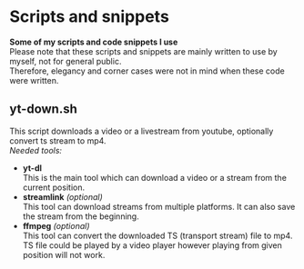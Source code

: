 # Scripts and snippets
**Some of my scripts and code snippets I use**  
Please note that these scripts and snippets are mainly written to use by myself, not for general public.  
Therefore, elegancy and corner cases were not in mind when these code were written.

## yt-down.sh
This script downloads a video or a livestream from youtube, optionally convert ts stream to mp4.  
_Needed tools:_
  - **yt-dl**  
  This is the main tool which can download a video or a stream from the current position.
  - **streamlink** _(optional)_  
  This tool can download streams from multiple platforms. It can also save the stream from the beginning.
  - **ffmpeg** _(optional)_  
  This tool can convert the downloaded TS (transport stream) file to mp4. TS file could be played by a video player however playing from given position will not work.
